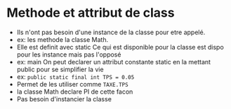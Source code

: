 # Methode et attribut de class
- Ils n'ont pas besoin d'une instance de la classe pour etre appelé.
- ex: les methode la classe Math.
- Elle est definit avec static
  Ce qui est disponible pour la classe est dispo pour les instance mais pas l'opposé
- ex: main
On peut declarer un attribut constante static en la mettant public pour se simplifier la vie
- ex: `public static final int TPS = 0.05`
- Permet de les utiliser comme `TAXE.TPS`
- la classe Math declare PI de cette facon
- Pas besoin d'instancier la classe